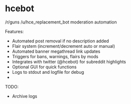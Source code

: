 hcebot
======

/r/guns /u/hce_replacement_bot moderation automation

Features:
* Automated post removal if no description added
* Flair system (increment/decrement auto or manual)
* Automated banner megathread link updates
* Triggers for bans, warnings, flairs by mods
* Integrates with twitter (@hcebot) for subreddit highlights
* Optional GUI for quick functions
* Logs to stdout and logfile for debug
*

TODO:
* Archive logs
